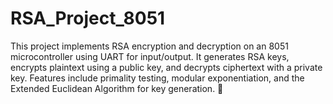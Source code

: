 # RSA_Project_8051
This project implements RSA encryption and decryption on an 8051 microcontroller using UART for input/output. It generates RSA keys, encrypts plaintext using a public key, and decrypts ciphertext with a private key. Features include primality testing, modular exponentiation, and the Extended Euclidean Algorithm for key generation. 🚀
